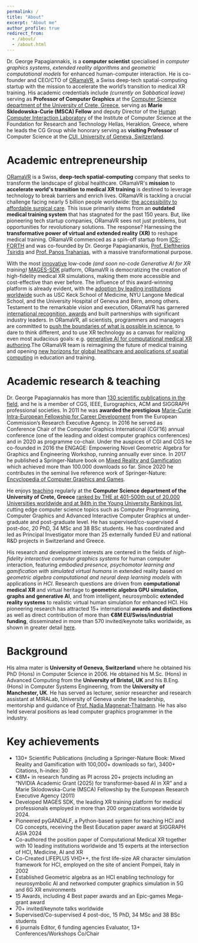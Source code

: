 ```yaml
---
permalink: /
title: "About"
excerpt: "About me"
author_profile: true
redirect_from: 
  - /about/
  - /about.html
---
```



Dr. George Papagiannakis, is a **computer scientist** specialised in *computer graphics systems*, *extended reality algorithms* and *geometric computational models* for enhanced human-computer interaction. He is co-founder and CEO/CTO of [ORamaVR](https://www.oramavr.com), a Swiss deep-tech spatial-computing startup with the mission to accelerate the world’s transition to medical XR training. His academic credentials include *(currently on Sabbatical leave)* serving as **Professor of Computer Graphics** at the [Computer Science department of the University of Crete, Greece](https://www.csd.uoc.gr/CSD/index.jsp?lang=en), serving as **Marie Sklodowska-Curie (MSCA) Fellow** and deputy Director of the [Human Computer Interaction Laboratory](https://www.ics.forth.gr/hci/) of the Institute of Computer Science at the Foundation for Research and Technology Hellas, Heraklion, Greece,  where he leads the CG Group while honorary serving as **visiting Professor** of Computer Science at the [CUI, University of Geneva, Switzerland](https://cui.unige.ch/en/).

Academic entrepreneurship
======

[ORamaVR](https://oramavr.com/about/) is a Swiss, **deep-tech spatial-computing** company that seeks to transform the landscape of global healthcare. ORamaVR's **mission** to **accelerate world's transition to medical XR training** is destined to leverage technology to break barriers and enrich lives. ORamaVR is tackling a crucial challenge facing nearly 5 billion people worldwide: [the accessibility to affordable surgical care](https://www.who.int/teams/integrated-health-services/clinical-services-and-systems/surgical-care). This issue primarily stems from an **outdated medical training system** that has stagnated for the past 150 years. But, like pioneering tech startup companies, ORamaVR sees not just problems, but opportunities for revolutionary solutions. The response? Harnessing the **transformative power of virtual and extended reality (XR)** to reshape medical training. ORamaVR commenced as a spin-off startup from [ICS-FORTH](https://ics.forth.gr) and was co-founded by Dr. George Papagianankis, [Prof. Eleftherios Tsiridis](https://tsiridis.gr) and [Prof. Panos Trahanias](https://users.ics.forth.gr/~trahania/home.html), with a massive transformational purpose.

With the most [innovative](https://ieeexplore.ieee.org/document/10038619) low-code *(and soon no-code Generative AI for XR training)* [MAGES-SDK](https://oramavr.com/explore-essentials/) platform, ORamaVR is democratizing the creation of high-fidelity medical XR simulations, making them more accessible and cost-effective than ever before. The influence of this award-winning platform is already evident, with the [adoption by leading institutions worldwide](https://oramavr.com/case-studies-testimonials/) such as USC Keck School of Medicine, NYU Langone Medical School, and the University Hospital of Geneva and Bern, among others. Testament to the remarkable vision and execution, ORamaVR has garnered [international recognition, awards](https://oramavr.com/partners-awards/) and built partnerships with significant industry leaders. In ORamaVR, all scientists, programmers and managers are committed to [push the boundaries of what is possible in science](https://oramavr.com/publications/), to dare to think different, and to use XR technology as a canvas for realizing even most audacious goals: e.g. [generative AI for computational medical XR authoring](https://oramavr.com/rd-projects/).The ORamaVR team is reimagining the future of medical training and opening [new horizons for global healthcare and applications of spatial computing](https://oramavr.com/products-2/) in education and training.

Academic research & teaching
======

Dr. George Papagiannakis has more than [130 scientific publications in the field](https://scholar.google.com/citations?user=rUfyI3MAAAAJ&hl=en), and he is a member of CGS, IEEE, Eurographics, ACM and SIGGRAPH professional societies. In 2011 he was **awarded the prestigious** [Marie-Curie Intra-European Fellowship for Career Development](https://cordis.europa.eu/article/id/158570-more-realistic-virtual-characters) from the European Commission’s Research Executive Agency. In 2016 he served as Conference Chair of the Computer Graphics International (CGI’16) annual conference (one of the leading and oldest computer graphics conferences) and in 2020 as programme co-chair. Under the auspices of CGI and CGS he co-founded in 2016 the ENGAGE: Empowering Novel Geometric Algebra for Graphics and Engineering Workshop, running annually ever since. In 2017 he published a Springer-Nature book on [Mixed Reality and Gamification](https://link.springer.com/book/10.1007/978-3-319-49607-8) which achieved more than 100.000 downloads so far. Since 2020 he contributes in the seminal live reference work of Springer-Nature: [Encyclopedia of Computer Graphics and Games](https://link.springer.com/book/10.1007/978-3-319-49607-8).

He enjoys [teaching](https://papagiannakis.github.io/teaching) regularly at the **Computer Science department of the University of Crete, Greece** [ranked by THE at 401-500th out of 20.000 Universities worldwide and at 94th in the Young University Rankings list](https://www.timeshighereducation.com/world-university-rankings/university-crete), cutting edge computer science topics such as Computer Programming, Computer Graphics and Advanced Interactive Computer Graphics at under-graduate and post-graduate level. He has supervised/co-supervised 4 post-doc, 20 PhD, 34 MSc and 38 BSc students. He has coordinated and led as Principal Investigator more than 25 externally funded EU and national R&D projects in Switzerland and Greece.

His research and development interests are centered in the fields of *high-fidelity interactive computer graphics systems* for human computer interaction, featuring *embodied presence, psychomotor learning and gamification with simulated virtual humans* in extended reality based on *geometric algebra computational and neural deep learning models* with applications in *HCI*. Research questions are driven from **computational medical XR** and virtual heritage to **geometric algebra GPU  simulation, graphs and generative AI**, and from intelligent, neurosymbolic **extended reality systems** to realistic virtual human simulation for enhanced HCI. His pioneering research has attracted 15+ international **awards and distinctions** as well as direct contribution of more than **€8M EU/Swiss/industrial funding**, disseminated in more than 570 invited/keynote talks worldwide, as shown in greater detail [here](https://papagiannakis.github.io/files/CV-GP.pdf).

Background
======

His alma mater is **University of Geneva, Switzerland** where he obtained his PhD (Hons) in Computer Science in 2006. He obtained his M.Sc. (Hons) in Advanced Computing from the **University of Bristol, UK** and his B.Eng. (Hons) in Computer Systems Engineering, from the **University of Manchester, UK**.
He has served as lecturer, senior researcher and research assistant at MIRALab, University of Geneva under the leadership, mentorship and guidance of [Prof. Nadia Magnenat-Thalmann](https://en.wikipedia.org/wiki/Nadia_Magnenat_Thalmann). He has also held several positions as lead computer graphics programmer in the industry.

Key achievements
======

- 130+ Scientific Publications (including a Springer-Nature Book: Mixed Reality and Gamification with 100,000+ downloads so far), 3400+ Citations, h-index: 30
- €8M+ in research funding as PI across 20+ projects including an “NVIDIA Academic Grant (2025) for transformer-based AI in XR” and a Marie Sklodowska-Curie (MSCA) Fellowship by the European Research Executive Agency (2011)
- Developed MAGES SDK, the leading XR training platform for medical professionals employed in more than 200 organizations worldwide by 2024.
- Pioneered pyGANDALF, a Python-based system for teaching HCI and CG concepts, receiving the Best Education paper award at SIGGRAPH ASIA 2024
- Co-authored the position paper of Computational Medical XR together with 10 leading institutions worldwide and 15 experts at the intersection of HCI, Medicine, AI and XR
- Co-Created LIFEPLUS VHD++, the first life-size AR character simulation framework for HCI, employed on the site of ancient Pompeii, Italy in 2002
- Established Geometric algebra as an HCI enabling technology for neurosymbolic AI and networked computer graphics simulation in 5G and 6G XR environments
- 15 Awards, including 4 Best paper awards and an Epic-games Mega-grant award
- 70+ invited/keynote talks worldwide
- Supervised/Co-supervised 4 post-doc, 15 PhD, 34 MSc and 38 BSc students
- 6 journals Editor, 6 funding agencies Evaluator, 13+ Conferences/Workshops Co/Chair
